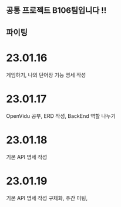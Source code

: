## 공통 프로젝트 B106팀입니다 !!

## 파이팅   
   
# 23.01.16   
게임하기, 나의 단어장 기능 명세 작성   
   
# 23.01.17
OpenVidu 공부, ERD 작성, BackEnd 역할 나누기   

# 23.01.18
기본 API 명세 작성   
   
# 23.01.19
기본 API 명세 작성 구체화, 주간 미팅, 